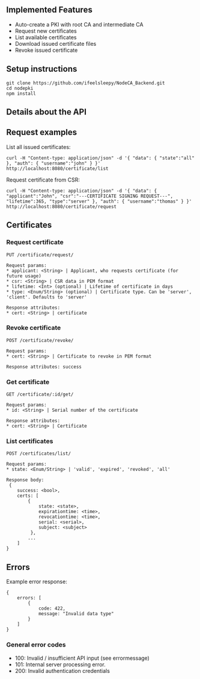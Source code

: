 

## Implemented Features

* Auto-create a PKI with root CA and intermediate CA
* Request new certificates
* List available certificates
* Download issued certificate files
* Revoke issued certificate


## Setup instructions

    git clone https://github.com/ifeelsleepy/NodeCA_Backend.git
    cd nodepki
    npm install  


## Details about the API 

## Request examples


List all issued certificates:

```
curl -H "Content-type: application/json" -d '{ "data": { "state":"all" }, "auth": { "username":"john" } }' http://localhost:8080/certificate/list
```


Request certificate from CSR:

```
curl -H "Content-type: application/json" -d '{ "data": { "applicant":"John", "csr":"---CERTIFICATE SIGNING REQUEST---", "lifetime":365, "type":"server" }, "auth": { "username":"thomas" } }' http://localhost:8080/certificate/request
```


## Certificates

### Request certificate

    PUT /certificate/request/

    Request params:
    * applicant: <String> | Applicant, who requests certificate (for future usage)
    * csr: <String> | CSR data in PEM format
    * lifetime: <Int> (optional) | Lifetime of certificate in days
    * type: <Enum/String> (optional) | Certificate type. Can be 'server', 'client'. Defaults to 'server'

    Response attributes:
    * cert: <String> | certificate



### Revoke certificate

    POST /certificate/revoke/

    Request params:
    * cert: <String> | Certificate to revoke in PEM format

    Response attributes: success


### Get certificate

    GET /certificate/:id/get/

    Request params:
    * id: <String> | Serial number of the certificate

    Response attributes:
    * cert: <String> | Certificate



### List certificates  

    POST /certificates/list/

    Request params:
    * state: <Enum/String> | 'valid', 'expired', 'revoked', 'all'

    Response body:     
     {   
        success: <bool>,
        certs: [
            {
                state: <state>,
                expirationtime: <time>,
                revocationtime: <time>,
                serial: <serial>,
                subject: <subject>
             },
            ...
        ]
    }



## Errors

Example error response:

    {
        errors: [
            {
                code: 422,
                message: "Invalid data type"
            }
        ]
    }


### General error codes

* 100: Invalid / insufficient API input (see errormessage)
* 101: Internal server processing error.
* 200: Invalid authentication credentials

